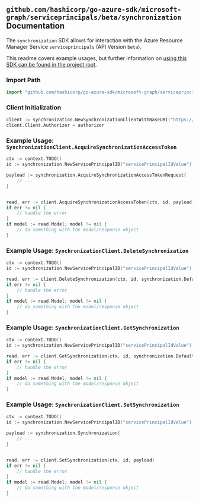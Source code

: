 
## `github.com/hashicorp/go-azure-sdk/microsoft-graph/serviceprincipals/beta/synchronization` Documentation

The `synchronization` SDK allows for interaction with the Azure Resource Manager Service `serviceprincipals` (API Version `beta`).

This readme covers example usages, but further information on [using this SDK can be found in the project root](https://github.com/hashicorp/go-azure-sdk/tree/main/docs).

### Import Path

```go
import "github.com/hashicorp/go-azure-sdk/microsoft-graph/serviceprincipals/beta/synchronization"
```


### Client Initialization

```go
client := synchronization.NewSynchronizationClientWithBaseURI("https://management.azure.com")
client.Client.Authorizer = authorizer
```


### Example Usage: `SynchronizationClient.AcquireSynchronizationAccessToken`

```go
ctx := context.TODO()
id := synchronization.NewServicePrincipalID("servicePrincipalIdValue")

payload := synchronization.AcquireSynchronizationAccessTokenRequest{
	// ...
}


read, err := client.AcquireSynchronizationAccessToken(ctx, id, payload)
if err != nil {
	// handle the error
}
if model := read.Model; model != nil {
	// do something with the model/response object
}
```


### Example Usage: `SynchronizationClient.DeleteSynchronization`

```go
ctx := context.TODO()
id := synchronization.NewServicePrincipalID("servicePrincipalIdValue")

read, err := client.DeleteSynchronization(ctx, id, synchronization.DefaultDeleteSynchronizationOperationOptions())
if err != nil {
	// handle the error
}
if model := read.Model; model != nil {
	// do something with the model/response object
}
```


### Example Usage: `SynchronizationClient.GetSynchronization`

```go
ctx := context.TODO()
id := synchronization.NewServicePrincipalID("servicePrincipalIdValue")

read, err := client.GetSynchronization(ctx, id, synchronization.DefaultGetSynchronizationOperationOptions())
if err != nil {
	// handle the error
}
if model := read.Model; model != nil {
	// do something with the model/response object
}
```


### Example Usage: `SynchronizationClient.SetSynchronization`

```go
ctx := context.TODO()
id := synchronization.NewServicePrincipalID("servicePrincipalIdValue")

payload := synchronization.Synchronization{
	// ...
}


read, err := client.SetSynchronization(ctx, id, payload)
if err != nil {
	// handle the error
}
if model := read.Model; model != nil {
	// do something with the model/response object
}
```
